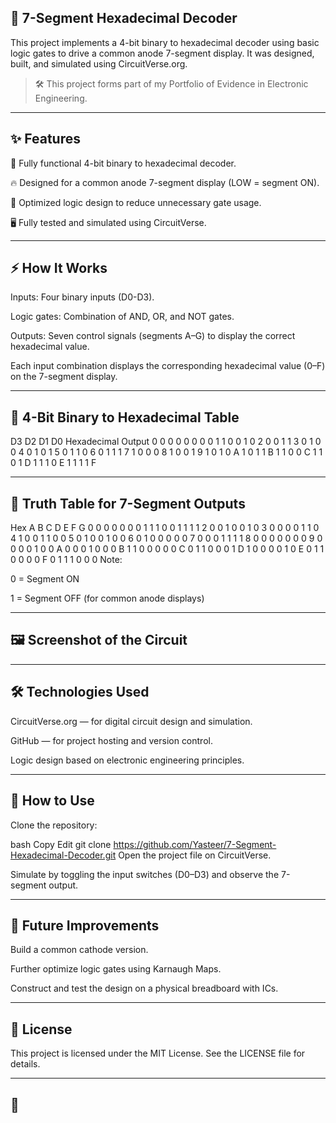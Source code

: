 ## 🔢 7-Segment Hexadecimal Decoder
This project implements a 4-bit binary to hexadecimal decoder using basic logic gates to drive a common anode 7-segment display.
It was designed, built, and simulated using CircuitVerse.org.

> 🛠️ This project forms part of my Portfolio of Evidence in Electronic Engineering.

---

## ✨ Features
🔌 Fully functional 4-bit binary to hexadecimal decoder.

🔥 Designed for a common anode 7-segment display (LOW = segment ON).

🧠 Optimized logic design to reduce unnecessary gate usage.

🖥️ Fully tested and simulated using CircuitVerse.

---

## ⚡ How It Works
Inputs: Four binary inputs (D0-D3).

Logic gates: Combination of AND, OR, and NOT gates.

Outputs: Seven control signals (segments A–G) to display the correct hexadecimal value.

Each input combination displays the corresponding hexadecimal value (0–F) on the 7-segment display.

---

## 🧮 4-Bit Binary to Hexadecimal Table

D3	D2	D1	D0	Hexadecimal Output
0	0	0	0	0
0	0	0	1	1
0	0	1	0	2
0	0	1	1	3
0	1	0	0	4
0	1	0	1	5
0	1	1	0	6
0	1	1	1	7
1	0	0	0	8
1	0	0	1	9
1	0	1	0	A
1	0	1	1	B
1	1	0	0	C
1	1	0	1	D
1	1	1	0	E
1	1	1	1	F

---

## 🧩 Truth Table for 7-Segment Outputs

Hex	A	B	C	D	E	F	G
0	0	0	0	0	0	0	1
1	1	0	0	1	1	1	1
2	0	0	1	0	0	1	0
3	0	0	0	0	1	1	0
4	1	0	0	1	1	0	0
5	0	1	0	0	1	0	0
6	0	1	0	0	0	0	0
7	0	0	0	1	1	1	1
8	0	0	0	0	0	0	0
9	0	0	0	0	1	0	0
A	0	0	0	1	0	0	0
B	1	1	0	0	0	0	0
C	0	1	1	0	0	0	1
D	1	0	0	0	0	1	0
E	0	1	1	0	0	0	0
F	0	1	1	1	0	0	0
Note:

0 = Segment ON

1 = Segment OFF (for common anode displays)

---

## 🖼️ Screenshot of the Circuit

---

## 🛠️ Technologies Used
CircuitVerse.org — for digital circuit design and simulation.

GitHub — for project hosting and version control.

Logic design based on electronic engineering principles.

---

## 🚀 How to Use
Clone the repository:

bash
Copy
Edit
git clone https://github.com/Yasteer/7-Segment-Hexadecimal-Decoder.git
Open the project file on CircuitVerse.

Simulate by toggling the input switches (D0–D3) and observe the 7-segment output.

---

## 🔮 Future Improvements
Build a common cathode version.

Further optimize logic gates using Karnaugh Maps.

Construct and test the design on a physical breadboard with ICs.

---

## 📜 License
This project is licensed under the MIT License. See the LICENSE file for details.

---

## 🎯
